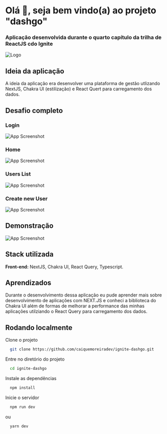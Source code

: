 
# Olá 👋, seja bem vindo(a) ao projeto "dashgo"

### Aplicação desenvolvida durante o quarto capítulo da trilha de ReactJS cdo Ignite

![Logo](https://repository-images.githubusercontent.com/344824358/0ff8ac80-8026-11eb-8ed1-e8b77764fbcd)


## Ideia da aplicação

A ideia da aplicação era desenvolver uma plataforma de gestão utlizando NextJS, Chakra UI (estilização) e React Quert para carregamento dos dados.
## Desafio completo

### Login

![App Screenshot](https://uploaddeimagens.com.br/images/003/772/357/full/dashgo-01.png?1647287898)

### Home

![App Screenshot](https://uploaddeimagens.com.br/images/003/772/359/full/dashgo-02.png?1647287932)

### Users List

![App Screenshot](https://uploaddeimagens.com.br/images/003/772/361/full/dashgo-03.png?1647287966)

### Create new User

![App Screenshot](https://uploaddeimagens.com.br/images/003/772/363/full/dashgo-04.png?1647288047)


## Demonstração

![App Screenshot](https://thumbs.gfycat.com/VapidDownrightLadybird-size_restricted.gif)


## Stack utilizada

**Front-end:** NextJS, Chakra UI, React Query, Typescript.



## Aprendizados

Durante o desenvolvimento dessa aplicação eu pude aprender mais sobre desenvolvimento de aplicações com NEXT.JS e conheci a biblioteca do Chakra UI além de formas de melhorar a performance das minhas aplicações utilziando o React Query para carregamento dos dados.
## Rodando localmente

Clone o projeto

```bash
  git clone https://github.com/caiquemoreiradev/ignite-dashgo.git
```

Entre no diretório do projeto

```bash
  cd ignite-dashgo
```

Instale as dependências

```bash
  npm install
```

Inicie o servidor

```bash
  npm run dev
```

ou 

```bash
  yarn dev
```


